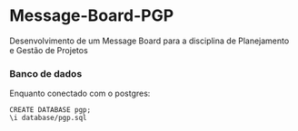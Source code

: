 # Message-Board-PGP
Desenvolvimento de um Message Board para a disciplina de Planejamento e Gestão de Projetos

### Banco de dados
Enquanto conectado com o postgres:
```
CREATE DATABASE pgp;
\i database/pgp.sql

```
